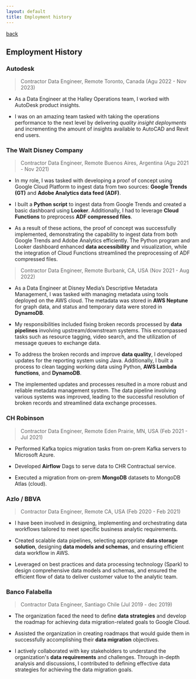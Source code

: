 ```yaml
---
layout: default
title: Employment history
---
```

[back](./)

## Employment History

### Autodesk

> Contractor Data Engineer, Remote Toronto, Canada (Agu 2022 - Nov 2023)

* As a Data Engineer at the Halley Operations team, I worked with AutoDesk product insights.

* I was on an amazing team tasked with taking the operations performance to the next level by delivering *quality insight deployments* and incrementing the amount of insights available to AutoCAD and Revit end users.

### The Walt Disney Company

> Contractor Data Engineer, Remote Buenos Aires, Argentina (Agu 2021 - Nov 2021)

* In my role, I was tasked with developing a proof of concept using Google Cloud Platform to ingest data from two sources: **Google Trends (GT)** and **Adobe Analytics data feed (ADF)**.

* I built a **Python script** to ingest data from Google Trends and created a basic dashboard using **Looker**. Additionally, I had to leverage **Cloud Functions** to preprocess **ADF compressed files**.


* As a result of these actions, the proof of concept was successfully implemented, demonstrating the capability to ingest data from both Google Trends and Adobe Analytics efficiently. The Python program and Looker dashboard enhanced **data accessibility** and visualization, while the integration of Cloud Functions streamlined the preprocessing of ADF compressed files.

> Contractor Data Engineer, Remote Burbank, CA, USA (Nov 2021 - Aug 2022)

* As a Data Engineer at Disney Media’s Descriptive Metadata Management, I was tasked with managing metadata using tools deployed on the AWS cloud. The metadata was stored in **AWS Neptune** for graph data, and status and temporary data were stored in **DynamoDB**.

* My responsibilities included fixing broken records processed by **data pipelines** involving upstream/downstream systems. This encompassed tasks such as resource tagging, video search, and the utilization of message queues to exchange data.

* To address the broken records and improve **data quality**, I developed updates for the reporting system using Java. Additionally, I built a process to clean tagging working data using Python, **AWS Lambda functions**, and **DynamoDB**.

* The implemented updates and processes resulted in a more robust and reliable metadata management system. The data pipeline involving various systems was improved, leading to the successful resolution of broken records and streamlined data exchange processes.

### CH Robinson

> Contractor Data Engineer, Remote Eden Prairie, MN, USA (Feb 2021 - Jul 2021)

* Performed Kafka topics migration tasks from on-prem Kafka servers to Microsoft Azure.

* Developed **Airflow** Dags to serve data to CHR Contractual service.

* Executed a migration from on-prem **MongoDB** datasets to MongoDB Atlas (cloud).

### Azlo / BBVA

> Contractor Data Engineer, Remote CA, USA (Feb 2020 - Feb 2021)

* I have been involved in designing, implementing and orchestrating data workflows tailored to meet specific business analytic requirements.

* Created scalable data pipelines, selecting appropriate **data storage solution**, designing **data models and schemas**, and ensuring efficient data workflow in AWS.

* Leveraged on best practices and data processing technology (Spark) to design comprehensive data models and schemas, and ensured the efficient flow of data to deliver customer value to the analytic team.

### Banco Falabella

> Contractor Data Engineer, Santiago Chile (Jul 2019 - dec 2019)

* The organization faced the need to define **data strategies** and develop the roadmap for achieving data migration-related goals to Google Cloud.

* Assisted the organization in creating roadmaps that would guide them in successfully accomplishing their **data migration** objectives.

* I actively collaborated with key stakeholders to understand the organization's **data requirements** and challenges. Through in-depth analysis and discussions, I contributed to defining effective data strategies for achieving the data migration goals.
